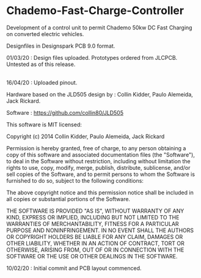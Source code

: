 # Chademo-Fast-Charge-Controller
Development of a control unit to permit Chademo 50kw DC Fast Charging on converted electric vehicles.

Designfiles in Designspark PCB 9.0 format.

01/03/20 : Design files uploaded. Prototypes ordered from JLCPCB. Untested as of this release.
<br>
<br>


16/04/20 : Uploaded pinout.



Hardware based on the JLD505 design by :
Collin Kidder, Paulo Alemeida, Jack Rickard.

Software : https://github.com/collin80/JLD505

This software is MIT licensed:

Copyright (c) 2014 Collin Kidder, Paulo Alemeida, Jack Rickard

Permission is hereby granted, free of charge, to any person obtaining a copy of this software and associated documentation files (the "Software"), to deal in the Software without restriction, including without limitation the rights to use, copy, modify, merge, publish, distribute, sublicense, and/or sell copies of the Software, and to permit persons to whom the Software is furnished to do so, subject to the following conditions:

The above copyright notice and this permission notice shall be included in all copies or substantial portions of the Software.

THE SOFTWARE IS PROVIDED "AS IS", WITHOUT WARRANTY OF ANY KIND, EXPRESS OR IMPLIED, INCLUDING BUT NOT LIMITED TO THE WARRANTIES OF MERCHANTABILITY, FITNESS FOR A PARTICULAR PURPOSE AND NONINFRINGEMENT. IN NO EVENT SHALL THE AUTHORS OR COPYRIGHT HOLDERS BE LIABLE FOR ANY CLAIM, DAMAGES OR OTHER LIABILITY, WHETHER IN AN ACTION OF CONTRACT, TORT OR OTHERWISE, ARISING FROM, OUT OF OR IN CONNECTION WITH THE SOFTWARE OR THE USE OR OTHER DEALINGS IN THE SOFTWARE.


10/02/20 : Initial commit and PCB layout commenced. 

